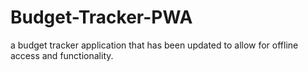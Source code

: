 # Budget-Tracker-PWA
a budget tracker application that has been updated to allow for offline access and functionality.
